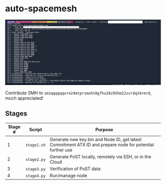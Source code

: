 # auto-spacemesh

![auto-spacemesh Stage 2](auto-spacemesh-stage2-screenshot.png)

Contribute SMH to `sm1qqqqqqxre24mtprsmuht8gfhu28z95hm22zvrdq34rmr8`, much appreciated!

## Stages

|Stage #|Script|Purpose|
|-------|------|-------|
|1|`stage1.sh`|Generate new key.bin and Node ID, get latest Commitment ATX ID and prepare node for potential further use|
|2|`stage2.py`|Generate PoST locally, remotely via SSH, or in the Cloud|
|3|`stage3.py`|Verification of PoST data|
|4|`stage4.py`|Run/manage node|
